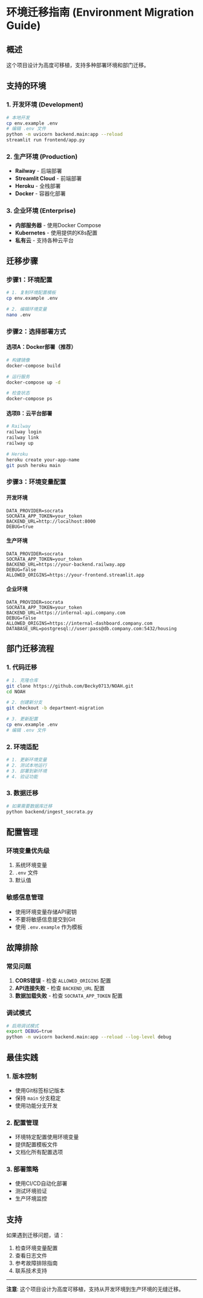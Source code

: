 # 环境迁移指南 (Environment Migration Guide)

## 概述
这个项目设计为高度可移植，支持多种部署环境和部门迁移。

## 支持的环境

### 1. 开发环境 (Development)
```bash
# 本地开发
cp env.example .env
# 编辑 .env 文件
python -m uvicorn backend.main:app --reload
streamlit run frontend/app.py
```

### 2. 生产环境 (Production)
- **Railway** - 后端部署
- **Streamlit Cloud** - 前端部署
- **Heroku** - 全栈部署
- **Docker** - 容器化部署

### 3. 企业环境 (Enterprise)
- **内部服务器** - 使用Docker Compose
- **Kubernetes** - 使用提供的K8s配置
- **私有云** - 支持各种云平台

## 迁移步骤

### 步骤1：环境配置
```bash
# 1. 复制环境配置模板
cp env.example .env

# 2. 编辑环境变量
nano .env
```

### 步骤2：选择部署方式

#### 选项A：Docker部署（推荐）
```bash
# 构建镜像
docker-compose build

# 运行服务
docker-compose up -d

# 检查状态
docker-compose ps
```

#### 选项B：云平台部署
```bash
# Railway
railway login
railway link
railway up

# Heroku
heroku create your-app-name
git push heroku main
```

### 步骤3：环境变量配置

#### 开发环境
```env
DATA_PROVIDER=socrata
SOCRATA_APP_TOKEN=your_token
BACKEND_URL=http://localhost:8000
DEBUG=true
```

#### 生产环境
```env
DATA_PROVIDER=socrata
SOCRATA_APP_TOKEN=your_token
BACKEND_URL=https://your-backend.railway.app
DEBUG=false
ALLOWED_ORIGINS=https://your-frontend.streamlit.app
```

#### 企业环境
```env
DATA_PROVIDER=socrata
SOCRATA_APP_TOKEN=your_token
BACKEND_URL=https://internal-api.company.com
DEBUG=false
ALLOWED_ORIGINS=https://internal-dashboard.company.com
DATABASE_URL=postgresql://user:pass@db.company.com:5432/housing
```

## 部门迁移流程

### 1. 代码迁移
```bash
# 1. 克隆仓库
git clone https://github.com/Becky0713/NOAH.git
cd NOAH

# 2. 创建新分支
git checkout -b department-migration

# 3. 更新配置
cp env.example .env
# 编辑 .env 文件
```

### 2. 环境适配
```bash
# 1. 更新环境变量
# 2. 测试本地运行
# 3. 部署到新环境
# 4. 验证功能
```

### 3. 数据迁移
```bash
# 如果需要数据库迁移
python backend/ingest_socrata.py
```

## 配置管理

### 环境变量优先级
1. 系统环境变量
2. `.env` 文件
3. 默认值

### 敏感信息管理
- 使用环境变量存储API密钥
- 不要将敏感信息提交到Git
- 使用 `.env.example` 作为模板

## 故障排除

### 常见问题
1. **CORS错误** - 检查 `ALLOWED_ORIGINS` 配置
2. **API连接失败** - 检查 `BACKEND_URL` 配置
3. **数据加载失败** - 检查 `SOCRATA_APP_TOKEN` 配置

### 调试模式
```bash
# 启用调试模式
export DEBUG=true
python -m uvicorn backend.main:app --reload --log-level debug
```

## 最佳实践

### 1. 版本控制
- 使用Git标签标记版本
- 保持 `main` 分支稳定
- 使用功能分支开发

### 2. 配置管理
- 环境特定配置使用环境变量
- 提供配置模板文件
- 文档化所有配置选项

### 3. 部署策略
- 使用CI/CD自动化部署
- 测试环境验证
- 生产环境监控

## 支持

如果遇到迁移问题，请：
1. 检查环境变量配置
2. 查看日志文件
3. 参考故障排除指南
4. 联系技术支持

---

**注意**: 这个项目设计为高度可移植，支持从开发环境到生产环境的无缝迁移。

